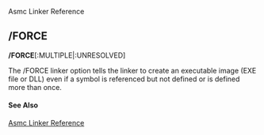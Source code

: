 Asmc Linker Reference

## /FORCE

**/FORCE**[:MULTIPLE|:UNRESOLVED]

The /FORCE linker option tells the linker to create an executable image (EXE file or DLL) even if a symbol is referenced but not defined or is defined more than once.

#### See Also

[Asmc Linker Reference](link.md)
